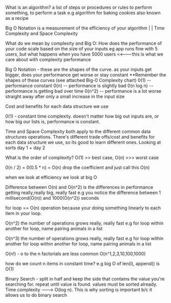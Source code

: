 What is an algorithm? a list of steps or procedures or rules to perform something, to perform a task e.g algorithm for baking cookies also known as a recipe

Big O Notation is a measurement of the efficiency of your algorithm
| |
Time Complexity and Space Complexity

What do we mean by complexity and Big O: How does the performance of your code scale based on the size of your inputs eg app runs fine with 5 users, but what happens when you have 5000 users <<---this is what we care about with complexity performance

Big O Notation - these are the shapes of the curve. as your inputs get bigger, does your performance get worse or stay constant \*\*Remember the shapes of these curves (see attached Big-0 Complexity chart)
0(1) -- performance constant
0(n) -- performance is slightly bad
0(n log n) -- performance is getting bad over time
0(n^2) -- performance is a lot worse straight away after only a small increase in the input size

Cost and benefits for each data structure we use

0(1) - constant time complexity. doesn't matter how big out inputs are, or how big our lists is, performance is constant.

Time and Space Complexity both apply to the different common data structures operations. There's different trade offs/cost and benefits for each data structure we use, so its good to learn different ones. Looking at sorts day 1 + day 2

What is the order of complexity? O(1) >> best case, O(n) >>> worst case

0(n / 2) = 0(0.5 \* n) = O(n) drop the coefficient and just call this O(n)

when we look at efficiency we look at big O

Difference between O(n) and O(n^2) is the differences in performance getting really,really big, really fast e.g you notice the difference between 1 millisecond(O(n)) and 1000(O(n^2)) seconds

for loop == O(n) operation because your doing something linearly to each item in your loop.

O(n^2) the number of operations grows really, really fast e.g for loop within another for loop, name pairing animals in a list

O(n^3) the number of operations grows really, really fast e.g for loop within another for loop within another for loop, name pairing animals in a list

O(n!) - o to the n factorials are less common O(n^1,2,3,10,100,1000)

how do we count n items in constant time? e.g big O of len(l), append() is O(1)

Binary Search - split in half and keep the side that contains the value you're searching for. repeat until value is found. values must be sorted already. Time complexity ---> O(log n). This is why sorting is important b/c it allows us to do binary search
